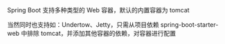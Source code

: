 Spring Boot 支持多种类型的 Web 容器，默认的内置容器为 tomcat

当然同时也支持如：Undertow、Jetty，只需从项目依赖 spring-boot-starter-web 中排除
tomcat，并添加其他容器的依赖，对容器进行配置